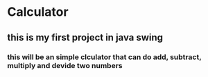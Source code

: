 # Calculator
## this is my first project in java swing
### this will be an simple clculator that can do add, subtract, multiply and devide two numbers
